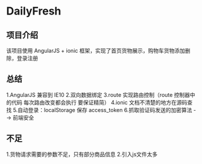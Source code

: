 # DailyFresh
## 项目介绍
  该项目使用 AngularJS + ionic 框架，实现了首页货物展示，购物车货物添加删除，登录注册
## 总结
  1.AngularJS 兼容到 IE10
  2.双向数据绑定
  3.route 实现路由控制（route 控制器中的代码  每次路由改变都会执行  要保证精简）
  4.ionic 文档不清楚的地方在源码查找
  5.自动登录：localStorage 保存 access_token
  6.抓取验证码发送的加密算法 --> 前端安全
## 不足
  1.货物请求需要的参数不足，只有部分商品信息
  2.引入js文件太多
